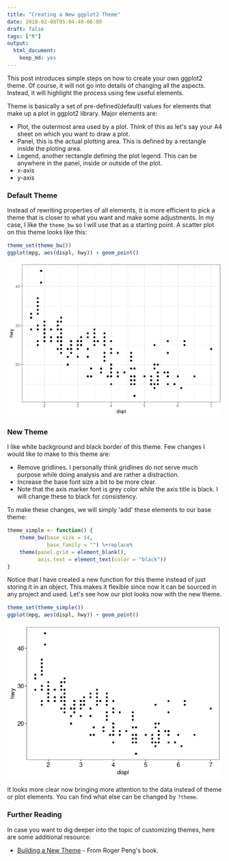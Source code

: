 ```yaml
---
title: "Creating a New ggplot2 Theme"
date: 2018-02-08T05:04:40-06:00
draft: false
tags: ["R"]
output:
  html_document:
    keep_md: yes
---
```



This post introduces simple steps on how to create your own ggplot2 theme. Of course, it will not go into details of changing all the aspects. Instead, it will highlight the process using few useful elements.

Theme is basically a set of pre-defined(default) values for elements that make up a plot in ggplot2 library. Major elements are:

- Plot, the outermost area used by a plot. Think of this as let's say your A4 sheet on which you want to draw a plot.
- Panel, this is the actual plotting area. This is defined by a rectangle inside the ploting area.
- Legend, another rectangle defining the plot legend. This can be anywhere in the panel, inside or outside of the plot.
- x-axis
- y-axis

### Default Theme
Instead of rewriting properties of all elements, it is more efficient to pick a theme that is closer to what you want and make some adjustments. In my case, I like the `theme_bw` so I will use that as a starting point. A scatter plot on this theme looks like this:



```r
theme_set(theme_bw())
ggplot(mpg, aes(displ, hwy)) + geom_point()
```

![](unnamed-chunk-1-1.png)<!-- -->

### New Theme
I like white background and black border of this theme. Few changes I would like to make to this theme are:

- Remove gridlines. I personally think gridlines do not serve much purpose while doing analysis and are rather a distraction.
- Increase the base font size a bit to be more clear.
- Note that the axis marker font is grey color while the axis title is black. I will change these to black for consistency. 

To make these changes, we will simply 'add' these elements to our base theme:



```r
theme_simple <- function() {
    theme_bw(base_size = 14,
             base_family = "") %+replace%
    theme(panel.grid = element_blank(),
          axis.text = element_text(color = "black"))
}
```

Notice that I have created a new function for this theme instead of just storing it in an object. This makes it flexible since now it can be sourced in any project and used. Let's see how our plot looks now with the new theme.



```r
theme_set(theme_simple())
ggplot(mpg, aes(displ, hwy)) + geom_point()
```

![](unnamed-chunk-3-1.png)<!-- -->

It looks more clear now bringing more attention to the data instead of theme or plot elements. You can find what else can be changed by `?theme`. 

### Further Reading
In case you want to dig deeper into the topic of customizing themes, here are some additional resource:

- [Building a New Theme](https://bookdown.org/rdpeng/RProgDA/building-a-new-theme.html) - From Roger Peng's book.
